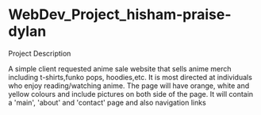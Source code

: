 # WebDev_Project_hisham-praise-dylan

Project Description

A simple client requested anime sale website that sells anime merch including t-shirts,funko pops, hoodies,etc. 
It is most directed at individuals who enjoy reading/watching anime.
The page will have orange, white and yellow colours and include pictures on both side of the page.
It will contain a 'main', 'about' and 'contact' page and also navigation links


